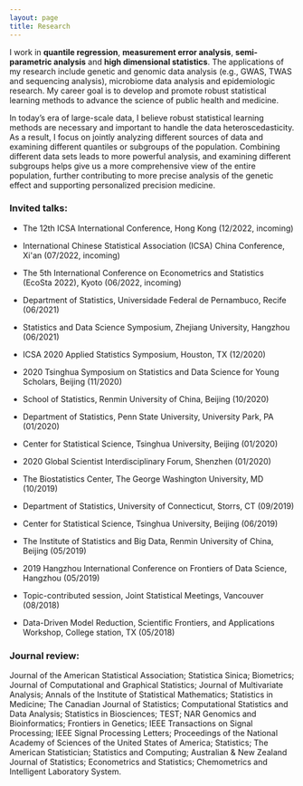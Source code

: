 ```yaml
---
layout: page
title: Research
---
```


   I work in **quantile regression**, **measurement error analysis**, **semi-parametric analysis** and **high dimensional statistics**. The applications of my research include genetic and genomic data analysis (e.g., GWAS, TWAS and sequencing analysis), microbiome data analysis and epidemiologic research. My career goal is to develop and promote robust statistical learning methods to advance the science of public health and medicine.
   
  In today’s era of large-scale data, I believe robust statistical learning methods are necessary and important to handle the data heteroscedasticity.  As a result, I focus on jointly analyzing different sources of data and examining different quantiles or subgroups of the population. Combining different data sets leads to more powerful analysis, and examining different subgroups helps give us a more comprehensive view of the entire population, further contributing to more precise analysis of the genetic effect and supporting personalized precision medicine. 


### Invited talks:

- The 12th ICSA International Conference, Hong Kong (12/2022, incoming)

- International Chinese Statistical Association (ICSA) China Conference, Xi'an (07/2022, incoming)

- The 5th International Conference on Econometrics and Statistics (EcoSta 2022), Kyoto (06/2022, incoming)

- Department of Statistics, Universidade Federal de Pernambuco, Recife (06/2021)

- Statistics and Data Science Symposium, Zhejiang University, Hangzhou (06/2021)

- ICSA 2020 Applied Statistics Symposium, Houston, TX (12/2020)

- 2020 Tsinghua Symposium on Statistics and Data Science for Young Scholars, Beijing (11/2020)

- School of Statistics, Renmin University of China, Beijing (10/2020)

- Department of Statistics, Penn State University, University Park, PA (01/2020)

- Center for Statistical Science, Tsinghua University, Beijing (01/2020)

- 2020 Global Scientist Interdisciplinary Forum, Shenzhen (01/2020)

- The Biostatistics Center, The George Washington University, MD (10/2019)

- Department of Statistics, University of Connecticut, Storrs, CT (09/2019)

- Center for Statistical Science, Tsinghua University, Beijing (06/2019)

- The Institute of Statistics and Big Data, Renmin University of China, Beijing (05/2019)

- 2019 Hangzhou International Conference on Frontiers of Data Science, Hangzhou (05/2019)

- Topic-contributed session, Joint Statistical Meetings, Vancouver (08/2018)

- Data-Driven Model Reduction, Scientific Frontiers, and Applications Workshop, College station, TX (05/2018)

### Journal review:

Journal of the American Statistical Association; Statistica Sinica; Biometrics; Journal of Computational and Graphical Statistics; Journal of Multivariate Analysis; Annals of the Institute of Statistical Mathematics; Statistics in Medicine; The Canadian Journal of Statistics; Computational Statistics and Data Analysis; Statistics in Biosciences; TEST; NAR Genomics and Bioinformatics;  Frontiers in Genetics; IEEE Transactions on Signal Processing; IEEE Signal Processing Letters; Proceedings of the National Academy of Sciences of the United States of America; Statistics; The American Statistician; Statistics and Computing; Australian & New Zealand Journal of Statistics; Econometrics and Statistics; Chemometrics and Intelligent Laboratory System.

